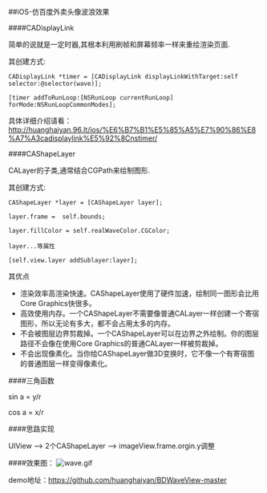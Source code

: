 ##iOS-仿百度外卖头像波浪效果

####CADisplayLink

简单的说就是一定时器,其根本利用刷帧和屏幕频率一样来重绘渲染页面.

其创建方式:

	CADisplayLink *timer = [CADisplayLink displayLinkWithTarget:self selector:@selector(wave)];

	[timer addToRunLoop:[NSRunLoop currentRunLoop] forMode:NSRunLoopCommonModes];

具体详细介绍请看：http://huanghaiyan.96.lt/ios/%E6%B7%B1%E5%85%A5%E7%90%86%E8%A7%A3cadisplaylink%E5%92%8Cnstimer/

####CAShapeLayer

CALayer的子类,通常结合CGPath来绘制图形.

其创建方式:

	CAShapeLayer *layer = [CAShapeLayer layer];

	layer.frame =  self.bounds;

	layer.fillColor = self.realWaveColor.CGColor;

	layer...等属性

	[self.view.layer addSublayer:layer];

其优点

- 渲染效率高渲染快速。CAShapeLayer使用了硬件加速，绘制同一图形会比用Core Graphics快很多。
- 高效使用内存。一个CAShapeLayer不需要像普通CALayer一样创建一个寄宿图形，所以无论有多大，都不会占用太多的内存。
- 不会被图层边界剪裁掉。一个CAShapeLayer可以在边界之外绘制。你的图层路径不会像在使用Core Graphics的普通CALayer一样被剪裁掉。
- 不会出现像素化。当你给CAShapeLayer做3D变换时，它不像一个有寄宿图的普通图层一样变得像素化。

####三角函数

sin a = y/r

cos a = x/r

####思路实现

UIView –> 2个CAShapeLayer –> imageView.frame.orgin.y调整

####效果图：
![wave.gif](http://upload-images.jianshu.io/upload_images/726092-489278db427cf484.gif?imageMogr2/auto-orient/strip)

demo地址：https://github.com/huanghaiyan/BDWaveView-master
